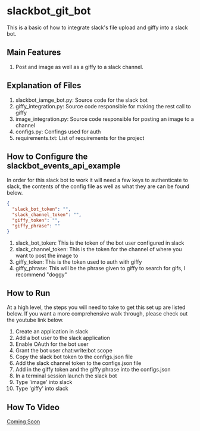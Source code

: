 # slackbot_git_bot
This is a basic of how to integrate slack's file upload and giffy into a slack bot.

## Main Features
1. Post and image as well as a giffy to a slack channel.  

## Explanation of Files
1. slackbot_iamge_bot.py: Source code for the slack bot
2. giffy_integration.py: Source code responsible for making the rest call to giffy
3. image_integration.py: Source code responsible for posting an image to a channel
4. configs.py: Confings used for auth
5. requirements.txt: List of requirements for the project

## How to Configure the slackbot_events_api_example
In order for this slack bot to work it will need a few keys to authenticate to slack, the contents of the config file as well as what they are can be found below. 
```json
{
  "slack_bot_token": "",
  "slack_channel_token": "",
  "giffy_token": "",
  "giffy_phrase": ""
}
```

1. slack_bot_token: This is the token of the bot user configured in slack
2. slack_channel_token: This is the token for the channel of where you want to post the image to
3. giffy_token: This is the token used to auth with giffy
4. giffy_phrase: This will be the phrase given to giffy to search for gifs, I recommend "doggy"

## How to Run
At a high level, the steps you will need to take to get this set up are listed below. If you want a more comprehensive walk through, please check out the youtube link below. 

1. Create an application in slack
2. Add a bot user to the slack application
3. Enable OAuth for the bot user
4. Grant the bot user chat:write:bot scope
7. Copy the slack bot token to the configs.json file
8. Add the slack channel token to the configs.json file
9. Add in the giffy token and the giffy phrase into the configs.json 
10. In a terminal session launch the slack bot
11. Type 'image' into slack
12. Type 'giffy' into slack
 


## How To Video
[Coming Soon]()
